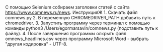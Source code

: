 С помощью Selenium собираем заголовки статей с сайта https://www.comnews.ru/news. ИнструкцияЖ 1. Скачать файл comnews.py 2. В переменную CHROMEDRIVER_PATH добавить путь к chromedriver. 3. Запустить программу через терминал с помощью команды python3 /Users/egormarsavin/comnews.py (подставить путь к файлу). 4. После завершения программы олкрыть файл omnews_headlines.csv через программу Microsoft Word - выбрать "другая кодировка" - UTF-8. 
